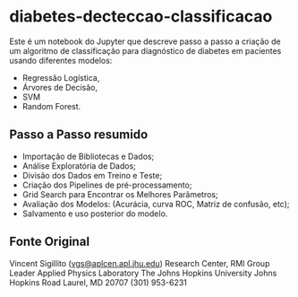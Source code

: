 # **diabetes-decteccao-classificacao**

Este é um notebook do Jupyter que descreve passo a passo a criação de um algoritmo de classificação para diagnóstico de diabetes em pacientes usando diferentes modelos: 
- Regressão Logística,
- Árvores de Decisão,
- SVM
- Random Forest.

## **Passo a Passo resumido**

* Importação de Bibliotecas e Dados;
* Análise Exploratória de Dados;
* Divisão dos Dados em Treino e Teste;
* Criação dos Pipelines de pré-processamento;
* Grid Search para Encontrar os Melhores Parâmetros;
* Avaliação dos Modelos: (Acurácia, curva ROC, Matriz de confusão, etc);
* Salvamento e uso posterior do modelo.

## Fonte Original

Vincent Sigillito (vgs@aplcen.apl.jhu.edu) Research Center, RMI Group Leader Applied Physics Laboratory The Johns Hopkins University Johns Hopkins Road Laurel, MD 20707 (301) 953-6231
